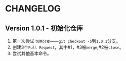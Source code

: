 # CHANGELOG
## Version 1.0.1 - 初始化仓库

1. 第一次尝试 `切换分支`——`git checkout -b`到`1.0.1`分支。
2. 创建3个`Pull Request`，其中#1，#3被`merge`,#2被`close`。
3. 尝试其他基本命令。

